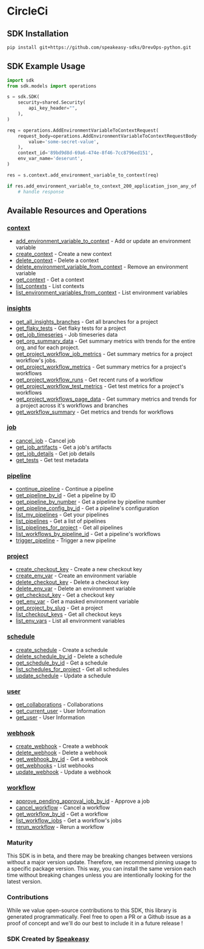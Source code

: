# CircleCi

<!-- Start SDK Installation -->
## SDK Installation

```bash
pip install git+https://github.com/speakeasy-sdks/DrevOps-python.git
```
<!-- End SDK Installation -->

## SDK Example Usage
<!-- Start SDK Example Usage -->
```python
import sdk
from sdk.models import operations

s = sdk.SDK(
    security=shared.Security(
        api_key_header="",
    ),
)

req = operations.AddEnvironmentVariableToContextRequest(
    request_body=operations.AddEnvironmentVariableToContextRequestBody(
        value='some-secret-value',
    ),
    context_id='89bd9d8d-69a6-474e-8f46-7cc8796ed151',
    env_var_name='deserunt',
)

res = s.context.add_environment_variable_to_context(req)

if res.add_environment_variable_to_context_200_application_json_any_of is not None:
    # handle response
```
<!-- End SDK Example Usage -->

<!-- Start SDK Available Operations -->
## Available Resources and Operations


### [context](docs/context/README.md)

* [add_environment_variable_to_context](docs/context/README.md#add_environment_variable_to_context) - Add or update an environment variable
* [create_context](docs/context/README.md#create_context) - Create a new context
* [delete_context](docs/context/README.md#delete_context) - Delete a context
* [delete_environment_variable_from_context](docs/context/README.md#delete_environment_variable_from_context) - Remove an environment variable
* [get_context](docs/context/README.md#get_context) - Get a context
* [list_contexts](docs/context/README.md#list_contexts) - List contexts
* [list_environment_variables_from_context](docs/context/README.md#list_environment_variables_from_context) - List environment variables

### [insights](docs/insights/README.md)

* [get_all_insights_branches](docs/insights/README.md#get_all_insights_branches) - Get all branches for a project
* [get_flaky_tests](docs/insights/README.md#get_flaky_tests) - Get flaky tests for a project
* [get_job_timeseries](docs/insights/README.md#get_job_timeseries) - Job timeseries data
* [get_org_summary_data](docs/insights/README.md#get_org_summary_data) - Get summary metrics with trends for the entire org, and for each project.
* [get_project_workflow_job_metrics](docs/insights/README.md#get_project_workflow_job_metrics) - Get summary metrics for a project workflow's jobs.
* [get_project_workflow_metrics](docs/insights/README.md#get_project_workflow_metrics) - Get summary metrics for a project's workflows
* [get_project_workflow_runs](docs/insights/README.md#get_project_workflow_runs) - Get recent runs of a workflow
* [get_project_workflow_test_metrics](docs/insights/README.md#get_project_workflow_test_metrics) - Get test metrics for a project's workflows
* [get_project_workflows_page_data](docs/insights/README.md#get_project_workflows_page_data) - Get summary metrics and trends for a project across it's workflows and branches
* [get_workflow_summary](docs/insights/README.md#get_workflow_summary) - Get metrics and trends for workflows

### [job](docs/job/README.md)

* [cancel_job](docs/job/README.md#cancel_job) - Cancel job
* [get_job_artifacts](docs/job/README.md#get_job_artifacts) - Get a job's artifacts
* [get_job_details](docs/job/README.md#get_job_details) - Get job details
* [get_tests](docs/job/README.md#get_tests) - Get test metadata

### [pipeline](docs/pipeline/README.md)

* [continue_pipeline](docs/pipeline/README.md#continue_pipeline) - Continue a pipeline
* [get_pipeline_by_id](docs/pipeline/README.md#get_pipeline_by_id) - Get a pipeline by ID
* [get_pipeline_by_number](docs/pipeline/README.md#get_pipeline_by_number) - Get a pipeline by pipeline number
* [get_pipeline_config_by_id](docs/pipeline/README.md#get_pipeline_config_by_id) - Get a pipeline's configuration
* [list_my_pipelines](docs/pipeline/README.md#list_my_pipelines) - Get your pipelines
* [list_pipelines](docs/pipeline/README.md#list_pipelines) - Get a list of pipelines
* [list_pipelines_for_project](docs/pipeline/README.md#list_pipelines_for_project) - Get all pipelines
* [list_workflows_by_pipeline_id](docs/pipeline/README.md#list_workflows_by_pipeline_id) - Get a pipeline's workflows
* [trigger_pipeline](docs/pipeline/README.md#trigger_pipeline) - Trigger a new pipeline

### [project](docs/project/README.md)

* [create_checkout_key](docs/project/README.md#create_checkout_key) - Create a new checkout key
* [create_env_var](docs/project/README.md#create_env_var) - Create an environment variable
* [delete_checkout_key](docs/project/README.md#delete_checkout_key) - Delete a checkout key
* [delete_env_var](docs/project/README.md#delete_env_var) - Delete an environment variable
* [get_checkout_key](docs/project/README.md#get_checkout_key) - Get a checkout key
* [get_env_var](docs/project/README.md#get_env_var) - Get a masked environment variable
* [get_project_by_slug](docs/project/README.md#get_project_by_slug) - Get a project
* [list_checkout_keys](docs/project/README.md#list_checkout_keys) - Get all checkout keys
* [list_env_vars](docs/project/README.md#list_env_vars) - List all environment variables

### [schedule](docs/schedule/README.md)

* [create_schedule](docs/schedule/README.md#create_schedule) - Create a schedule
* [delete_schedule_by_id](docs/schedule/README.md#delete_schedule_by_id) - Delete a schedule
* [get_schedule_by_id](docs/schedule/README.md#get_schedule_by_id) - Get a schedule
* [list_schedules_for_project](docs/schedule/README.md#list_schedules_for_project) - Get all schedules
* [update_schedule](docs/schedule/README.md#update_schedule) - Update a schedule

### [user](docs/user/README.md)

* [get_collaborations](docs/user/README.md#get_collaborations) - Collaborations
* [get_current_user](docs/user/README.md#get_current_user) - User Information
* [get_user](docs/user/README.md#get_user) - User Information

### [webhook](docs/webhook/README.md)

* [create_webhook](docs/webhook/README.md#create_webhook) - Create a webhook
* [delete_webhook](docs/webhook/README.md#delete_webhook) - Delete a webhook
* [get_webhook_by_id](docs/webhook/README.md#get_webhook_by_id) - Get a webhook
* [get_webhooks](docs/webhook/README.md#get_webhooks) - List webhooks
* [update_webhook](docs/webhook/README.md#update_webhook) - Update a webhook

### [workflow](docs/workflow/README.md)

* [approve_pending_approval_job_by_id](docs/workflow/README.md#approve_pending_approval_job_by_id) - Approve a job
* [cancel_workflow](docs/workflow/README.md#cancel_workflow) - Cancel a workflow
* [get_workflow_by_id](docs/workflow/README.md#get_workflow_by_id) - Get a workflow
* [list_workflow_jobs](docs/workflow/README.md#list_workflow_jobs) - Get a workflow's jobs
* [rerun_workflow](docs/workflow/README.md#rerun_workflow) - Rerun a workflow
<!-- End SDK Available Operations -->

### Maturity

This SDK is in beta, and there may be breaking changes between versions without a major version update. Therefore, we recommend pinning usage
to a specific package version. This way, you can install the same version each time without breaking changes unless you are intentionally
looking for the latest version.

### Contributions

While we value open-source contributions to this SDK, this library is generated programmatically.
Feel free to open a PR or a Github issue as a proof of concept and we'll do our best to include it in a future release !

### SDK Created by [Speakeasy](https://docs.speakeasyapi.dev/docs/using-speakeasy/client-sdks)
